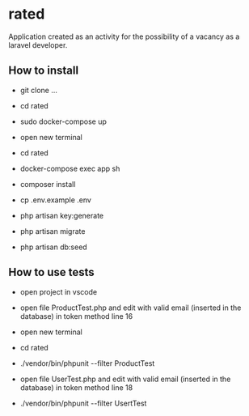 
# rated 

Application created as an activity for the possibility of a vacancy as a laravel developer.
  
## How to install

- git clone ...
- cd rated
- sudo docker-compose up

- open new terminal
- cd rated
- docker-compose exec app sh
- composer install 
- cp .env.example .env
- php artisan key:generate
- php artisan migrate
- php artisan db:seed


## How to use tests

- open project in vscode
- open file ProductTest.php and edit with valid email 
(inserted in the database) in token method line 16
- open new terminal
- cd rated
- ./vendor/bin/phpunit --filter ProductTest

- open file UserTest.php and edit with valid email 
(inserted in the database) in token method line 18
- ./vendor/bin/phpunit --filter UsertTest

